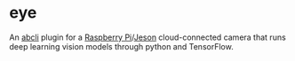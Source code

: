 # eye

An [abcli](https://github.com/kamangir/awesome-bash-cli) plugin for a [Raspberry Pi](https://github.com/kamangir/blue-bracket/blob/main/designs/cube.md)/[Jeson](https://github.com/kamangir/blue-bracket/blob/main/designs/eye_nano.md) cloud-connected camera that runs deep learning vision models through python and TensorFlow.
